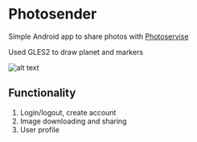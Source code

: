 # Photosender
Simple Android app to share photos with [Photoservise](https://github.com/ashchuk/photoservice)

Used GLES2 to draw planet and markers

![alt text](https://github.com/ashchuk/photosender/gif/demo.gif)

## Functionality

1. Login/logout, create account
2. Image downloading and sharing
3. User profile
